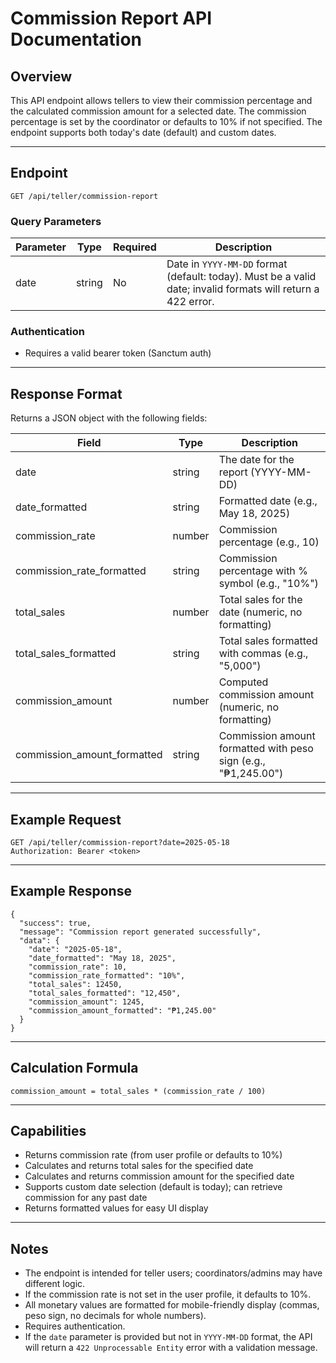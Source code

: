 # Commission Report API Documentation

## Overview
This API endpoint allows tellers to view their commission percentage and the calculated commission amount for a selected date. The commission percentage is set by the coordinator or defaults to 10% if not specified. The endpoint supports both today's date (default) and custom dates.

---

## Endpoint

`GET /api/teller/commission-report`

### Query Parameters
| Parameter | Type   | Required | Description                                 |
|-----------|--------|----------|---------------------------------------------|
| date      | string | No       | Date in `YYYY-MM-DD` format (default: today). Must be a valid date; invalid formats will return a 422 error.|

### Authentication
- Requires a valid bearer token (Sanctum auth)

---

## Response Format
Returns a JSON object with the following fields:

| Field                      | Type    | Description                                              |
|----------------------------|---------|----------------------------------------------------------|
| date                       | string  | The date for the report (YYYY-MM-DD)                     |
| date_formatted             | string  | Formatted date (e.g., May 18, 2025)                      |
| commission_rate            | number  | Commission percentage (e.g., 10)                         |
| commission_rate_formatted  | string  | Commission percentage with % symbol (e.g., "10%")        |
| total_sales                | number  | Total sales for the date (numeric, no formatting)        |
| total_sales_formatted      | string  | Total sales formatted with commas (e.g., "5,000")        |
| commission_amount          | number  | Computed commission amount (numeric, no formatting)      |
| commission_amount_formatted| string  | Commission amount formatted with peso sign (e.g., "₱1,245.00") |

---

## Example Request

```
GET /api/teller/commission-report?date=2025-05-18
Authorization: Bearer <token>
```

---

## Example Response

```
{
  "success": true,
  "message": "Commission report generated successfully",
  "data": {
    "date": "2025-05-18",
    "date_formatted": "May 18, 2025",
    "commission_rate": 10,
    "commission_rate_formatted": "10%",
    "total_sales": 12450,
    "total_sales_formatted": "12,450",
    "commission_amount": 1245,
    "commission_amount_formatted": "₱1,245.00"
  }
}
```

---

## Calculation Formula

```
commission_amount = total_sales * (commission_rate / 100)
```

---

## Capabilities
- Returns commission rate (from user profile or defaults to 10%)
- Calculates and returns total sales for the specified date
- Calculates and returns commission amount for the specified date
- Supports custom date selection (default is today); can retrieve commission for any past date
- Returns formatted values for easy UI display

---

## Notes
- The endpoint is intended for teller users; coordinators/admins may have different logic.
- If the commission rate is not set in the user profile, it defaults to 10%.
- All monetary values are formatted for mobile-friendly display (commas, peso sign, no decimals for whole numbers).
- Requires authentication.
- If the `date` parameter is provided but not in `YYYY-MM-DD` format, the API will return a `422 Unprocessable Entity` error with a validation message.
